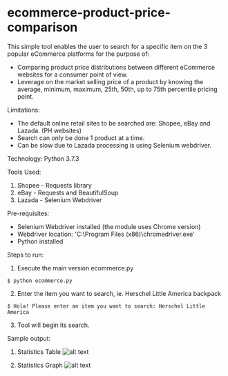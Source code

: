 # ecommerce-product-price-comparison

This simple tool enables the user to search for a specific item on the 3 popular eCommerce platforms for the purpose of:
* Comparing product price distributions between different eCommerce websites for a consumer point of view.
* Leverage on the market selling price of a product by knowing the average, minimum, maximum, 25th, 50th, up to 75th percentile pricing point.

Limitations:
* The default online retail sites to be searched are: Shopee, eBay and Lazada.  (PH websites)
* Search can only be done 1 product at a time.
* Can be slow due to Lazada processing is using Selenium webdriver. 

Technology: Python 3.7.3

Tools Used:
1. Shopee - Requests library
2. eBay - Requests and BeautifulSoup
3. Lazada - Selenium Webdriver

Pre-requisites:
* Selenium Webdriver installed (the module uses Chrome version)
* Webdriver location: 'C:\Program Files (x86)\chromedriver.exe'
* Python installed

Steps to run:
1. Execute the main version ecommerce.py
```
$ python ecommerce.py
```
2. Enter the item you want to search, ie. Herschel Little America backpack
```
$ Hola! Please enter an item you want to search: Herschel Little America 
```
3. Tool will begin its search.

Sample output:
1. Statistics Table
![alt text](https://github.com/charlievc/ecommerce-product-price-comparison/tree/master/img_sample/statTable.jpg?raw=true)

2. Statistics Graph
![alt text](https://github.com/charlievc/ecommerce-product-price-comparison/tree/master/img_sample/statPlot.jpg?raw=true)

